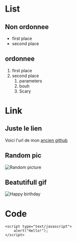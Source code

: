 # List
## Non ordonnee

- first place
- second place

## ordonnee

1. first place
1. second place
   1. parameters
   1. bouh
   1. Scary

# Link
## Juste le lien
Voici l'url de mon [ancien github](https://github.com/LeGodurix19)

## Random pic
![Random picture](https://scontent.fbru5-1.fna.fbcdn.net/v/t1.6435-9/180978949_314228950059549_1005358403722529104_n.jpg?_nc_cat=105&ccb=1-7&_nc_sid=09cbfe&_nc_ohc=dfIV6IB6v3MAX9EMgrX&_nc_oc=AQk192umU4uOqJpZCzKfU3dNzZ1Ti59bKe3upD_8ajSiSFN3uTorGxqk1eI8bhICq9-xTHev0DSJ8KdZ8Zwe9yIl&tn=dhhaYBk20UdLFOWH&_nc_ht=scontent.fbru5-1.fna&oh=00_AfBgiNFKtHCj0Q1zLy_RsqVu2n2Ur7kfuPVDIssqj-6Vxw&oe=63995ACE)

## Beatutifull gif
![Happy birthday](https://media3.giphy.com/media/qnWjDNWHm9Wy1zLwG8/giphy.gif?cid=ecf05e472f6f4f6ada3270ff1b42bb1136a3384f8b553f45&rid=giphy.gif&ct=g)

# Code

```
<script type="text/javascript">
    alert("Hello!");
</script>
```

